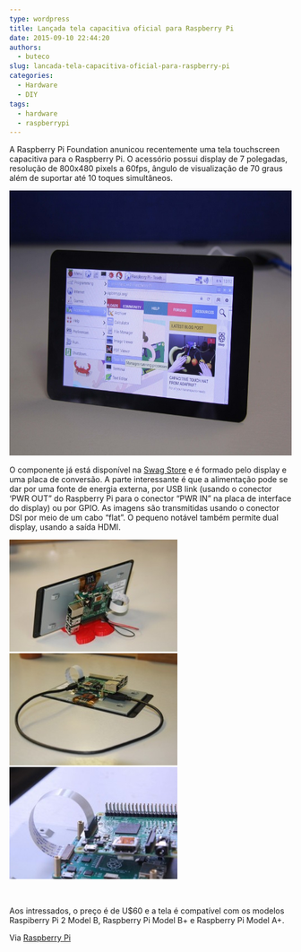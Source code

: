 ```yaml
---
type: wordpress
title: Lançada tela capacitiva oficial para Raspberry Pi
date: 2015-09-10 22:44:20
authors:
  - buteco
slug: lancada-tela-capacitiva-oficial-para-raspberry-pi
categories:
  - Hardware
  - DIY
tags:
  - hardware
  - raspberrypi
---
```


A Raspberry Pi Foundation anunicou recentemente uma tela touchscreen capacitiva para o Raspberry Pi. O acessório possui display de 7 polegadas, resolução de 800x480 pixels a 60fps, ângulo de visualização de 70 graus além de suportar até 10 toques simultâneos.
<p style="text-align: center;"><a href="/images/wp-content/uploads/2015/09/art-rasp1.jpg"><img class="alignnone wp-image-3319 size-large" src="/images/wp-content/uploads/2015/09/art-rasp1-1024x747.jpg" alt="art rasp1" width="648" height="473" /></a></p>
<!--more-->

O componente já está disponível na <a href="http://swag.raspberrypi.org/products/raspberry-pi-7-inch-touchscreen-display">Swag Store</a> e é formado pelo display e uma placa de conversão. A parte interessante é que a alimentação pode se dar por uma fonte de energia externa, por USB link (usando o conector ‘PWR OUT” do Raspberry Pi para o conector “PWR IN” na placa de interface do display) ou por GPIO. As imagens são transmitidas usando o conector DSI por meio de um cabo “flat”. O pequeno notável também permite dual display, usando a saída HDMI.

<a href="/images/wp-content/uploads/2015/09/1.jpg"><img class="alignnone size-medium wp-image-3323" src="/images/wp-content/uploads/2015/09/1-300x200.jpg" alt="1" width="300" height="200" /></a> <a href="/images/wp-content/uploads/2015/09/3.jpg"><img class="alignnone size-medium wp-image-3326" src="/images/wp-content/uploads/2015/09/3-300x200.jpg" alt="3" width="300" height="200" /></a> <a href="/images/wp-content/uploads/2015/09/2.jpg"><img class="alignnone size-medium wp-image-3324" src="/images/wp-content/uploads/2015/09/2-300x200.jpg" alt="2" width="300" height="200" /></a>

&nbsp;

Aos intressados, o preço é de U$60 e a tela é compatível com os modelos Raspiberry Pi 2 Model B, Raspberry Pi Model B+ e Raspberry Pi Model A+.

Via <a href="https://www.raspberrypi.org/blog/the-eagerly-awaited-raspberry-pi-display/" target="_blank">Raspberry Pi </a>
